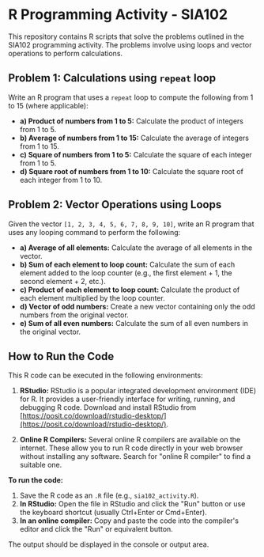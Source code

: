 # R Programming Activity - SIA102

This repository contains R scripts that solve the problems outlined in the SIA102 programming activity. The problems involve using loops and vector operations to perform calculations.

## Problem 1: Calculations using `repeat` loop

Write an R program that uses a `repeat` loop to compute the following from 1 to 15 (where applicable):

- **a) Product of numbers from 1 to 5:** Calculate the product of integers from 1 to 5.
- **b) Average of numbers from 1 to 15:** Calculate the average of integers from 1 to 15.
- **c) Square of numbers from 1 to 5:** Calculate the square of each integer from 1 to 5.
- **d) Square root of numbers from 1 to 10:** Calculate the square root of each integer from 1 to 10.

## Problem 2: Vector Operations using Loops

Given the vector `[1, 2, 3, 4, 5, 6, 7, 8, 9, 10]`, write an R program that uses any looping command to perform the following:

- **a) Average of all elements:** Calculate the average of all elements in the vector.
- **b) Sum of each element to loop count:** Calculate the sum of each element added to the loop counter (e.g., the first element + 1, the second element + 2, etc.).
- **c) Product of each element to loop count:** Calculate the product of each element multiplied by the loop counter.
- **d) Vector of odd numbers:** Create a new vector containing only the odd numbers from the original vector.
- **e) Sum of all even numbers:** Calculate the sum of all even numbers in the original vector.

## How to Run the Code

This R code can be executed in the following environments:

1.  **RStudio:** RStudio is a popular integrated development environment (IDE) for R. It provides a user-friendly interface for writing, running, and debugging R code. Download and install RStudio from [https://posit.co/download/rstudio-desktop/](https://posit.co/download/rstudio-desktop/).

2.  **Online R Compilers:** Several online R compilers are available on the internet. These allow you to run R code directly in your web browser without installing any software. Search for "online R compiler" to find a suitable one.

**To run the code:**

1.  Save the R code as an `.R` file (e.g., `sia102_activity.R`).
2.  **In RStudio:** Open the file in RStudio and click the "Run" button or use the keyboard shortcut (usually Ctrl+Enter or Cmd+Enter).
3.  **In an online compiler:** Copy and paste the code into the compiler's editor and click the "Run" or equivalent button.

The output should be displayed in the console or output area.
